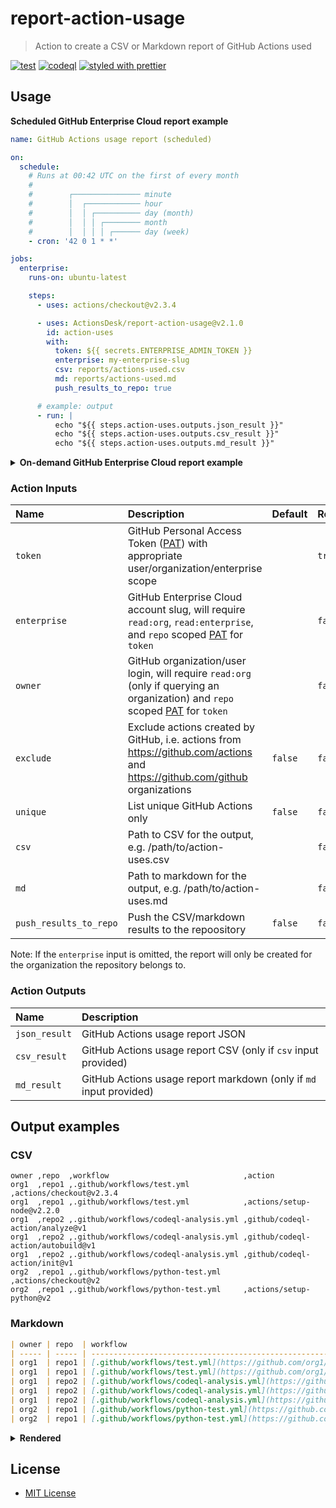 # report-action-usage

> Action to create a CSV or Markdown report of GitHub Actions used

[![test](https://github.com/ActionsDesk/report-action-usage/actions/workflows/test.yml/badge.svg)](https://github.com/ActionsDesk/report-action-usage/actions/workflows/test.yml) [![codeql](https://github.com/ActionsDesk/report-action-usage/actions/workflows/codeql.yml/badge.svg)](https://github.com/ActionsDesk/report-action-usage/actions/workflows/codeql.yml) [![styled with prettier](https://img.shields.io/badge/styled_with-prettier-ff69b4.svg)](https://github.com/prettier/prettier)

## Usage

**Scheduled GitHub Enterprise Cloud report example**

```yml
name: GitHub Actions usage report (scheduled)

on:
  schedule:
    # Runs at 00:42 UTC on the first of every month
    #
    #        ┌─────────────── minute
    #        │  ┌──────────── hour
    #        │  │ ┌────────── day (month)
    #        │  │ │ ┌──────── month
    #        │  │ │ │ ┌────── day (week)
    - cron: '42 0 1 * *'

jobs:
  enterprise:
    runs-on: ubuntu-latest

    steps:
      - uses: actions/checkout@v2.3.4

      - uses: ActionsDesk/report-action-usage@v2.1.0
        id: action-uses
        with:
          token: ${{ secrets.ENTERPRISE_ADMIN_TOKEN }}
          enterprise: my-enterprise-slug
          csv: reports/actions-used.csv
          md: reports/actions-used.md
          push_results_to_repo: true

      # example: output
      - run: |
          echo "${{ steps.action-uses.outputs.json_result }}"
          echo "${{ steps.action-uses.outputs.csv_result }}"
          echo "${{ steps.action-uses.outputs.md_result }}"
```

<details>
  <summary><strong>On-demand GitHub Enterprise Cloud report example</strong></summary>

```yml
name: GitHub Actions usage report

on:
  workflow_dispatch:
    inputs:
      enterprise:
        description: 'GitHub Enterprise Cloud account slug'
        required: true
      exclude:
        description: |
          Exclude actions created by GitHub
          i.e. actions from https://github.com/actions and https://github.com/github organizations
        default: 'false'
        required: false
      csv:
        description: 'Path to CSV for the output, e.g. /path/to/action-uses.csv'
        default: ''
        required: false
      md:
        description: 'Path to markdown for the output, e.g. /path/to/action-uses.md'
        default: ''
        required: false
      push_results_to_repo:
        description: Push the CSV/markdown results to the repoository
        default: 'false'
        required: false

jobs:
  enterprise:
    runs-on: ubuntu-latest

    steps:
      - uses: actions/checkout@v2.3.4

      - uses: ActionsDesk/report-action-usage@v2.1.0
        with:
          token: ${{ secrets.ENTERPRISE_ADMIN_TOKEN }}
          enterprise: ${{ github.event.inputs.enterprise }}
          csv: ${{ github.event.inputs.csv }}
          md: ${{ github.event.inputs.md }}
          push_results_to_repo: ${{ github.event.inputs.push_results_to_repo }}
```

</details>

### Action Inputs

| Name                   | Description                                                                                                                    | Default | Required |
| :--------------------- | :----------------------------------------------------------------------------------------------------------------------------- | :------ | :------- |
| `token`                | GitHub Personal Access Token ([PAT]) with appropriate user/organization/enterprise scope                                       |         | `true`   |
| `enterprise`           | GitHub Enterprise Cloud account slug, will require `read:org`, `read:enterprise`, and `repo` scoped [PAT] for `token`          |         | `false`  |
| `owner`                | GitHub organization/user login, will require `read:org` (only if querying an organization) and `repo` scoped [PAT] for `token` |         | `false`  |
| `exclude`              | Exclude actions created by GitHub, i.e. actions from https://github.com/actions and https://github.com/github organizations    | `false` | `false`  |
| `unique`               | List unique GitHub Actions only                                                                                                | `false` | `false`  |
| `csv`                  | Path to CSV for the output, e.g. /path/to/action-uses.csv                                                                      |         | `false`  |
| `md`                   | Path to markdown for the output, e.g. /path/to/action-uses.md                                                                  |         | `false`  |
| `push_results_to_repo` | Push the CSV/markdown results to the repoository                                                                               | `false` | `false`  |

Note: If the `enterprise` input is omitted, the report will only be created for the organization the repository belongs to.

### Action Outputs

| Name          | Description                                                        |
| :------------ | :----------------------------------------------------------------- |
| `json_result` | GitHub Actions usage report JSON                                   |
| `csv_result`  | GitHub Actions usage report CSV (only if `csv` input provided)     |
| `md_result`   | GitHub Actions usage report markdown (only if `md` input provided) |

## Output examples

### CSV

```csv
owner ,repo  ,workflow                              ,action
org1  ,repo1 ,.github/workflows/test.yml            ,actions/checkout@v2.3.4
org1  ,repo1 ,.github/workflows/test.yml            ,actions/setup-node@v2.2.0
org1  ,repo2 ,.github/workflows/codeql-analysis.yml ,github/codeql-action/analyze@v1
org1  ,repo2 ,.github/workflows/codeql-analysis.yml ,github/codeql-action/autobuild@v1
org1  ,repo2 ,.github/workflows/codeql-analysis.yml ,github/codeql-action/init@v1
org2  ,repo1 ,.github/workflows/python-test.yml     ,actions/checkout@v2
org2  ,repo1 ,.github/workflows/python-test.yml     ,actions/setup-python@v2
```

### Markdown

```md
| owner | repo  | workflow                                                                                                               | action                                                                       |
| ----- | ----- | ---------------------------------------------------------------------------------------------------------------------- | ---------------------------------------------------------------------------- |
| org1  | repo1 | [.github/workflows/test.yml](https://github.com/org1/repo1/blob/HEAD/.github/workflows/test.yml)                       | [actions/checkout@v2.3.4](https://github.com/actions/checkout)               |
| org1  | repo1 | [.github/workflows/test.yml](https://github.com/org1/repo1/blob/HEAD/.github/workflows/test.yml)                       | [actions/setup-node@v2.2.0](https://github.com/actions/setup-node)           |
| org1  | repo2 | [.github/workflows/codeql-analysis.yml](https://github.com/org1/repo2/blob/HEAD/.github/workflows/codeql-analysis.yml) | [github/codeql-action/analyze@v1](https://github.com/github/codeql-action)   |
| org1  | repo2 | [.github/workflows/codeql-analysis.yml](https://github.com/org1/repo2/blob/HEAD/.github/workflows/codeql-analysis.yml) | [github/codeql-action/autobuild@v1](https://github.com/github/codeql-action) |
| org1  | repo2 | [.github/workflows/codeql-analysis.yml](https://github.com/org1/repo2/blob/HEAD/.github/workflows/codeql-analysis.yml) | [github/codeql-action/init@v1](https://github.com/github/codeql-action)      |
| org2  | repo1 | [.github/workflows/python-test.yml](https://github.com/org2/repo1/blob/HEAD/.github/workflows/python-test.yml)         | [actions/checkout@v2](https://github.com/actions/checkout)                   |
| org2  | repo1 | [.github/workflows/python-test.yml](https://github.com/org2/repo1/blob/HEAD/.github/workflows/python-test.yml)         | [actions/setup-python@v2](https://github.com/actions/setup-python)           |
```

<details>
  <summary><strong>Rendered</strong></summary>

owner | repo | workflow | action
----- | ----- | ----- | -----
org1 | repo1 | [.github/workflows/test.yml](https://github.com/org1/repo1/blob/HEAD/.github/workflows/test.yml) | [actions/checkout@v2.3.4](https://github.com/actions/checkout)
org1 | repo1 | [.github/workflows/test.yml](https://github.com/org1/repo1/blob/HEAD/.github/workflows/test.yml) | [actions/setup-node@v2.2.0](https://github.com/actions/setup-node)
org1 | repo2 | [.github/workflows/codeql-analysis.yml](https://github.com/org1/repo2/blob/HEAD/.github/workflows/codeql-analysis.yml) | [github/codeql-action/analyze@v1](https://github.com/github/codeql-action)
org1 | repo2 | [.github/workflows/codeql-analysis.yml](https://github.com/org1/repo2/blob/HEAD/.github/workflows/codeql-analysis.yml) | [github/codeql-action/autobuild@v1](https://github.com/github/codeql-action)
org1 | repo2 | [.github/workflows/codeql-analysis.yml](https://github.com/org1/repo2/blob/HEAD/.github/workflows/codeql-analysis.yml) | [github/codeql-action/init@v1](https://github.com/github/codeql-action)
org2 | repo1 | [.github/workflows/python-test.yml](https://github.com/org2/repo1/blob/HEAD/.github/workflows/python-test.yml) | [actions/checkout@v2](https://github.com/actions/checkout)
org2 | repo1 | [.github/workflows/python-test.yml](https://github.com/org2/repo1/blob/HEAD/.github/workflows/python-test.yml) | [actions/setup-python@v2](https://github.com/actions/setup-python)

</details>

## License

- [MIT License](./license)

[pat]: https://docs.github.com/en/github/authenticating-to-github/creating-a-personal-access-token 'Personal Access Token'
